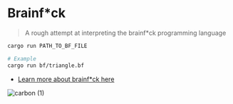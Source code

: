 # Brainf\*ck

> A rough attempt at interpreting the brainf\*ck programming language

```sh
cargo run PATH_TO_BF_FILE

# Example
cargo run bf/triangle.bf
```

- [Learn more about brainf\*ck here](https://github.com/brain-lang/brainfuck/blob/master/brainfuck.md#memory-layout)

![carbon (1)](https://user-images.githubusercontent.com/3408480/162780754-ef7753cd-e03f-4df1-96dd-492cef8b2e6d.png)
